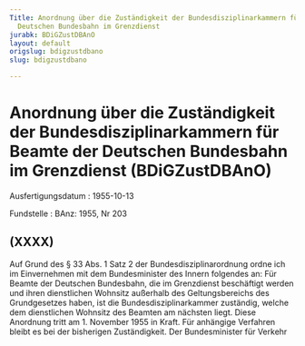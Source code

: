 ```yaml
---
Title: Anordnung über die Zuständigkeit der Bundesdisziplinarkammern für Beamte der
  Deutschen Bundesbahn im Grenzdienst
jurabk: BDiGZustDBAnO
layout: default
origslug: bdigzustdbano
slug: bdigzustdbano

---
```


# Anordnung über die Zuständigkeit der Bundesdisziplinarkammern für Beamte der Deutschen Bundesbahn im Grenzdienst (BDiGZustDBAnO)

Ausfertigungsdatum
:   1955-10-13

Fundstelle
:   BAnz: 1955, Nr 203

## (XXXX)

Auf Grund des § 33 Abs. 1 Satz 2 der Bundesdisziplinarordnung ordne
ich im Einvernehmen mit dem Bundesminister des Innern folgendes an:
Für Beamte der Deutschen Bundesbahn, die im Grenzdienst beschäftigt
werden und ihren dienstlichen Wohnsitz außerhalb des Geltungsbereichs
des Grundgesetzes haben, ist die Bundesdisziplinarkammer zuständig,
welche dem dienstlichen Wohnsitz des Beamten am nächsten liegt.
Diese Anordnung tritt am 1. November 1955 in Kraft. Für anhängige
Verfahren bleibt es bei der bisherigen Zuständigkeit.
Der Bundesminister für Verkehr

